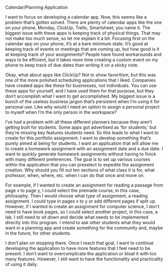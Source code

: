Calendar/Planning Application

I want to focus on developing a calendar app. Now, this seems like a problem that’s gotten solved. There are plenty of calendar apps like the one on your phone, Monday, ClickUp, Trello, Smartsheet; you name it. The biggest issue with these apps is keeping track of physical things. That may not make too much sense, so let me explain it a bit. Focusing first on the calendar app on your phone, it’s at a bare minimum state. It’s good at keeping track of events or meetings that are coming up, but how good is it at keeping track of your assignments? People have found workarounds and ways to be efficient, but it takes more time creating a custom event on my phone to keep track of due dates than writing it on a sticky note. 

Okay, what about apps like ClickUp? Not to show favoritism, but this was one of the more polished scheduling applications that I liked. Companies have created apps like these for businesses, not individuals. You can use these apps for yourself, and I have used them for that purpose, but they don’t accomplish what I want to get accomplished. My biggest issue is a bunch of the useless business jargon that’s persistent when I’m using it for personal use. Like why would I need an option to assign a personal project to myself when I’m the only person in the workspace?

I’ve had a problem with all these different planners because they aren’t getting built for students. Some apps got advertised as ‘for students,’ but they’re missing key features students need. So this leads to what I want to create for this portfolio assignment. I want to develop something that’s purely aimed at being for students. I want an application that will allow me to create a homework assignment with an assignment date and a due date. I want to quickly generate homework assignments without having to finick with many different preferences. The goal is to set up various courses within the application that you can preselect to expedite the assignment creation. Why should you fill out ten sections of what class it is for, what professor, when, where, etc. when I can do that once and move on.

For example, if I wanted to create an assignment for reading a passage from page x to page y, I could select the premade course, in this case, philosophy. Then I would choose what type of assignment, a reading assignment. I could type in pages x to y or add different pages if split up. However, if I wanted to create an assignment for computer science, I don’t need to have book pages, so I could select another project, in this case, a lab. I still need to sit down and decide what needs to be implemented directly into this program. I intend to ask other students what they would want in a planning app and create something for the community and, maybe in the future, for other students.

I don’t plan on stopping there. Once I reach that goal, I want to continue developing the application to have more features that I feel need to be present. I don’t want to overcomplicate the application or bloat it with too many features. However, I still want to have the functionality and practicality of using it daily.
